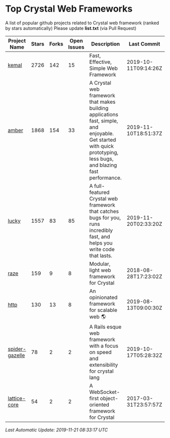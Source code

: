 # Top Crystal Web Frameworks

A list of popular github projects related to Crystal web framework (ranked by stars automatically)
Please update **list.txt** (via Pull Request)

| Project Name | Stars | Forks | Open Issues | Description | Last Commit |
| ------------ | ----- | ----- | ----------- | ----------- | ----------- |
| [kemal](https://github.com/kemalcr/kemal) |2726|142|15|Fast, Effective, Simple Web Framework|2019-10-11T09:14:26Z|
| [amber](https://github.com/amberframework/amber) |1868|154|33|A Crystal web framework that makes building applications fast, simple, and enjoyable. Get started with quick prototyping, less bugs, and blazing fast performance.|2019-11-10T18:51:37Z|
| [lucky](https://github.com/luckyframework/lucky) |1557|83|85|A full-featured Crystal web framework that catches bugs for you, runs incredibly fast, and helps you write code that lasts.|2019-11-20T02:33:20Z|
| [raze](https://github.com/samueleaton/raze) |159|9|8|Modular, light web framework for Crystal|2018-08-28T17:23:02Z|
| [http](https://github.com/onyxframework/http) |130|13|8|An opinionated framework for scalable web 🌎|2019-08-13T09:00:30Z|
| [spider-gazelle](https://github.com/spider-gazelle/spider-gazelle) |78|2|2|A Rails esque web framework with a focus on speed and extensibility for crystal lang|2019-10-17T05:28:32Z|
| [lattice-core](https://github.com/jasonl99/lattice-core) |54|2|2|A WebSocket-first object-oriented framework for Crystal|2017-03-31T23:57:57Z|

*Last Automatic Update: 2019-11-21 08:33:17 UTC*